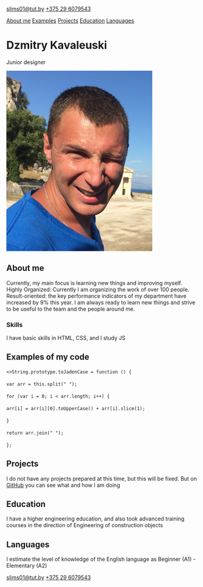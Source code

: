<slims01@tut.by> [+375 29 6079543](tel:+375296079543)

[About me](#aboutme) [Examples](#examples) [Projects](#projects) [Education](#education) [Languages](#languages)
# **Dzmitry Kavaleuski**
Junior designer

![Dzmitry Kavaleuski](me.png)
## **About me**
Currently, my main focus is learning new things and improving myself.
Highly Organized: Currently I am organizing the work of over 100 people.
Result-oriented: the key performance indicators of my department have increased by 9% this year.
I am always ready to learn new things and strive to be useful to the team and the people around me.
### **Skills**
I have basic skills in HTML, CSS, and I study JS
## **Examples of my code**
``` 
<>String.prototype.toJadenCase = function () {

var arr = this.split(" ");

for (var i = 0; i < arr.length; i++) {

arr[i] = arr[i][0].toUpperCase() + arr[i].slice(1);  

}

return arr.join(" ");

};
```

## **Projects**
I do not have any projects prepared at this time, but this will be fixed.
But on [GitHub](https://github.com/DikkinsonD/rsschool-cv.git) you can see what and how I am doing
## **Education**
I have a higher engineering education,
and also took advanced training courses in the direction of
Engineering of construction objects
## **Languages**
I estimate the level of knowledge of the English language as Beginner (A1) - Elementary (A2)

slims01@tut.by [+375 29 6079543](tel:+375296079543)